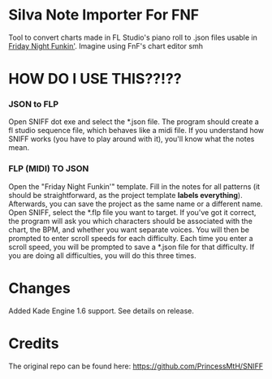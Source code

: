 # SiIva Note Importer For FNF
Tool to convert charts made in FL Studio's piano roll to .json files usable in [Friday Night Funkin'](https://github.com/ninjamuffin99/Funkin).
Imagine using FnF's chart editor smh

# HOW DO I USE THIS??!??
### JSON to FLP
Open SNIFF dot exe and select the \*.json file. The program should create a fl studio sequence file, which behaves like a midi file. If you understand how SNIFF works (you have to play around with it), you'll know what the notes mean.

### FLP (MIDI) TO JSON
Open the "Friday Night Funkin'" template. Fill in the notes for all patterns (it should be straightforward, as the project template __labels everything__). Afterwards, you can save the project as the same name or a different name. Open SNIFF, select the \*.flp file you want to target. If you've got it correct, the program will ask you which characters should be associated with the chart, the BPM, and whether you want separate voices. You will then be prompted to enter scroll speeds for each difficulty. Each time you enter a scroll speed, you will be prompted to save a \*.json file for that difficulty. If you are doing all difficulties, you will do this three times.

# Changes
Added Kade Engine 1.6 support. See details on release.

# Credits
The original repo can be found here: https://github.com/PrincessMtH/SNIFF
